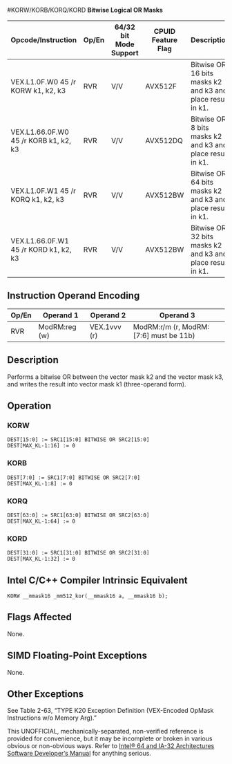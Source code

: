 #KORW/KORB/KORQ/KORD
**Bitwise Logical OR Masks**

| Opcode/Instruction                    | Op/En | 64/32 bit Mode Support | CPUID Feature Flag | Description                                                |
| ------------------------------------- | ----- | ---------------------- | ------------------ | ---------------------------------------------------------- |
| VEX.L1.0F.W0 45 /r KORW k1, k2, k3    | RVR   | V/V                    | AVX512F            | Bitwise OR 16 bits masks k2 and k3 and place result in k1. |
| VEX.L1.66.0F.W0 45 /r KORB k1, k2, k3 | RVR   | V/V                    | AVX512DQ           | Bitwise OR 8 bits masks k2 and k3 and place result in k1.  |
| VEX.L1.0F.W1 45 /r KORQ k1, k2, k3    | RVR   | V/V                    | AVX512BW           | Bitwise OR 64 bits masks k2 and k3 and place result in k1. |
| VEX.L1.66.0F.W1 45 /r KORD k1, k2, k3 | RVR   | V/V                    | AVX512BW           | Bitwise OR 32 bits masks k2 and k3 and place result in k1. |

## Instruction Operand Encoding

| Op/En | Operand 1     | Operand 2    | Operand 3                              |
| ----- | ------------- | ------------ | -------------------------------------- |
| RVR   | ModRM:reg (w) | VEX.1vvv (r) | ModRM:r/m (r, ModRM:[7:6] must be 11b) |

## Description

Performs a bitwise OR between the vector mask k2 and the vector mask k3, and writes the result into vector mask k1 (three-operand form).

## Operation

### KORW

```
DEST[15:0] := SRC1[15:0] BITWISE OR SRC2[15:0]
DEST[MAX_KL-1:16] := 0

```

### KORB

```
DEST[7:0] := SRC1[7:0] BITWISE OR SRC2[7:0]
DEST[MAX_KL-1:8] := 0

```

### KORQ

```
DEST[63:0] := SRC1[63:0] BITWISE OR SRC2[63:0]
DEST[MAX_KL-1:64] := 0

```

### KORD

```
DEST[31:0] := SRC1[31:0] BITWISE OR SRC2[31:0]
DEST[MAX_KL-1:32] := 0

```

## Intel C/C++ Compiler Intrinsic Equivalent

```
KORW __mmask16 _mm512_kor(__mmask16 a, __mmask16 b);

```

## Flags Affected

None.

## SIMD Floating-Point Exceptions

None.

## Other Exceptions

See Table 2-63, “TYPE K20 Exception Definition (VEX-Encoded OpMask Instructions w/o Memory Arg).”

This UNOFFICIAL, mechanically-separated, non-verified reference is provided for convenience, but it may be
incomplete or broken in various obvious or non-obvious
ways. Refer to [Intel® 64 and IA-32 Architectures Software Developer’s Manual](https://software.intel.com/en-us/download/intel-64-and-ia-32-architectures-sdm-combined-volumes-1-2a-2b-2c-2d-3a-3b-3c-3d-and-4) for anything serious.

